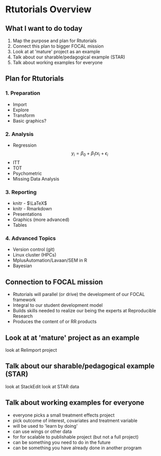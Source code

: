 Rtutorials Overview
========================================================

## What I want to do today
 1. Map the purpose and plan for Rtutorials
 2. Connect this plan to bigger FOCAL mission
 3. Look at at 'mature' project as an example
 4. Talk about our sharable/pedagogical example (STAR)
 5. Talk about working examples for everyone
 

 
## Plan for Rtutorials
### 1. Preparation
   - Import
   - Explore
   - Transform
   - Basic graphics?
   
###  2. Analysis
  - Regression 
  $$y_i = \beta_0 + \beta_1 tx_i  + \epsilon_i$$
  - ITT 
  - TOT
  - Psychometric
  - Missing Data Analysis

### 3. Reporting
  - knitr - $\LaTeX$
  - knitr - Rmarkdown
  - Presentations
  - Graphics (more advanced)
  - Tables
  
### 4. Advanced Topics
 - Version control (git)
 - Linux cluster (HPCs)
 - MplusAutomation/Lavaan/SEM in R
 - Bayesian
 
## Connection to FOCAL mission
 - Rtutorials will parallel (or drive) the development of our FOCAL framework
 - Integral to our student development model
 - Builds skills needed to realize our being the experts at Reproducible Research
 - Produces the content of or RR products
 
 
## Look at at 'mature' project as an example

look at Relimport project
 
## Talk about our sharable/pedagogical example (STAR)
look at StackEdit
look at STAR data

## Talk about working examples for everyone

 - everyone picks a small treatment effects project
 - pick outcome of interest, covariates and treatment variable
 - will be used to 'learn by doing'
 - can use wings or other data
 - for for scalable to publishable project (but not a full project)
 - can be something you need to do in the future 
 - can be something you have already done in another program



  
  
